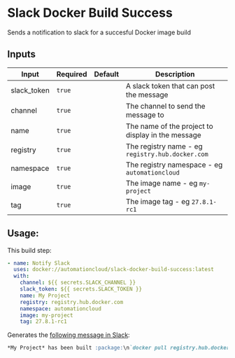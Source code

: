 # Slack Docker Build Success

Sends a notification to slack for a succesful Docker image build

## Inputs

| Input           | Required  | Default | Description
| --------------- | --------- | ------- | -----------
| slack_token     | `true`    |         | A slack token that can post the message
| channel         | `true`    |         | The channel to send the message to
| name            | `true`    |         | The name of the project to display in the message
| registry        | `true`    |         | The registry name - eg `registry.hub.docker.com`
| namespace       | `true`    |         | The registry namespace - eg `automationcloud`
| image           | `true`    |         | The image name - eg `my-project`
| tag             | `true`    |         | The image tag - eg `27.8.1-rc1`

## Usage:

This build step:

```yaml
- name: Notify Slack
  uses: docker://automationcloud/slack-docker-build-success:latest
  with:
    channel: ${{ secrets.SLACK_CHANNEL }}
    slack_token: ${{ secrets.SLACK_TOKEN }}
    name: My Project
    registry: registry.hub.docker.com
    namespace: automationcloud
    image: my-project
    tag: 27.8.1-rc1
```

Generates the [following message in Slack](https://app.slack.com/block-kit-builder/T02FBD280#%7B%22blocks%22:%5B%7B%22type%22:%22section%22,%22text%22:%7B%22type%22:%22mrkdwn%22,%22text%22:%22*My%20Project*%20has%20been%20built%20:package:%5Cn%60docker%20pull%20registry.hub.docker.com/automationcloud/my-project:27.8.1-rc1%60%22%7D%7D%5D%7D):

```markdown
*My Project* has been built :package:\n`docker pull registry.hub.docker.com/automationcloud/my-project:27.8.1-rc1`
```
